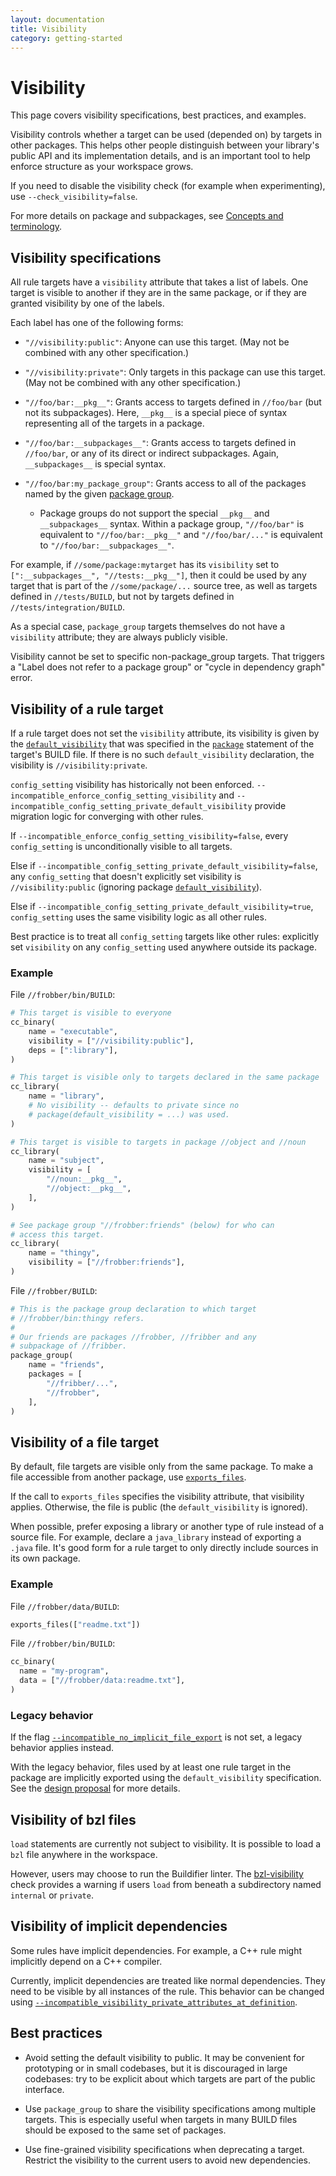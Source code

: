 ```yaml
---
layout: documentation
title: Visibility
category: getting-started
---
```

# Visibility


This page covers visibility specifications, best practices, and examples.

Visibility controls whether a target can be used (depended on) by targets in
other packages. This helps other people distinguish between your library's
public API and its implementation details, and is an important tool to help
enforce structure as your workspace grows.

If you need to disable the visibility check (for example when experimenting),
use `--check_visibility=false`.


For more details on package and subpackages, see
<a href="build-ref.html">Concepts and terminology</a>.

## Visibility specifications

All rule targets have a `visibility` attribute that takes a list of labels. One
target is visible to another if they are in the same package, or if they are
granted visibility by one of the labels.

Each label has one of the following forms:

*   `"//visibility:public"`: Anyone can use this target. (May not be combined
    with any other specification.)

*   `"//visibility:private"`: Only targets in this package can use this
    target. (May not be combined with any other specification.)

*   `"//foo/bar:__pkg__"`: Grants access to targets defined in `//foo/bar` (but
    not its subpackages). Here, `__pkg__` is a special piece of syntax
    representing all of the targets in a package.

*   `"//foo/bar:__subpackages__"`: Grants access to targets defined in
    `//foo/bar`, or any of its direct or indirect subpackages. Again,
    `__subpackages__` is special syntax.

*   `"//foo/bar:my_package_group"`: Grants access to all of the packages named
    by the given [package group](be/functions.html#package_group).

    *   Package groups do not support the special `__pkg__` and
        `__subpackages__` syntax. Within a package group, `"//foo/bar"` is
        equivalent to `"//foo/bar:__pkg__"` and `"//foo/bar/..."` is equivalent
        to `"//foo/bar:__subpackages__"`.

For example, if `//some/package:mytarget` has its `visibility` set to
`[":__subpackages__", "//tests:__pkg__"]`, then it could be used by any target
that is part of the `//some/package/...` source tree, as well as targets defined
in `//tests/BUILD`, but not by targets defined in `//tests/integration/BUILD`.

As a special case, `package_group` targets themselves do not have a `visibility`
attribute; they are always publicly visible.

Visibility cannot be set to specific non-package_group targets. That triggers a "Label does not refer to a package group" or "cycle in dependency graph" error.

## Visibility of a rule target

If a rule target does not set the `visibility` attribute, its visibility is
given by the
[`default_visibility`](be/functions.html#package.default_visibility) that was
specified in the [`package`](be/functions.html#package) statement of the
target's BUILD file. If there is no such `default_visibility` declaration, the
visibility is `//visibility:private`.

`config_setting` visibility has historically not been enforced.
`--incompatible_enforce_config_setting_visibility` and
`--incompatible_config_setting_private_default_visibility` provide migration
logic for converging with other rules.

If `--incompatible_enforce_config_setting_visibility=false`, every
`config_setting` is unconditionally visible to all targets.

Else if `--incompatible_config_setting_private_default_visibility=false`, any
`config_setting` that doesn't explicitly set visibility is `//visibility:public`
(ignoring package [`default_visibility`](be/functions.html#package.default_visibility)).

Else if `--incompatible_config_setting_private_default_visibility=true`,
`config_setting` uses the same visibility logic as all other rules.

Best practice is to treat all `config_setting` targets like other rules:
explicitly set `visibility` on any `config_setting` used anywhere outside its
package.

### Example

File `//frobber/bin/BUILD`:

```python
# This target is visible to everyone
cc_binary(
    name = "executable",
    visibility = ["//visibility:public"],
    deps = [":library"],
)

# This target is visible only to targets declared in the same package
cc_library(
    name = "library",
    # No visibility -- defaults to private since no
    # package(default_visibility = ...) was used.
)

# This target is visible to targets in package //object and //noun
cc_library(
    name = "subject",
    visibility = [
        "//noun:__pkg__",
        "//object:__pkg__",
    ],
)

# See package group "//frobber:friends" (below) for who can
# access this target.
cc_library(
    name = "thingy",
    visibility = ["//frobber:friends"],
)
```

File `//frobber/BUILD`:

```python
# This is the package group declaration to which target
# //frobber/bin:thingy refers.
#
# Our friends are packages //frobber, //fribber and any
# subpackage of //fribber.
package_group(
    name = "friends",
    packages = [
        "//fribber/...",
        "//frobber",
    ],
)
```

## Visibility of a file target

By default, file targets are visible only from the same package. To make a file
accessible from another package, use
[`exports_files`](be/functions.html#exports_files).

If the call to `exports_files` specifies the visibility attribute, that
visibility applies. Otherwise, the file is public (the `default_visibility`
is ignored).

When possible, prefer exposing a library or another type of rule instead of a
source file. For example, declare a `java_library` instead of exporting a
`.java` file. It's good form for a rule target to only directly include sources
in its own package.

### Example

File `//frobber/data/BUILD`:

```python
exports_files(["readme.txt"])
```

File `//frobber/bin/BUILD`:

```python
cc_binary(
  name = "my-program",
  data = ["//frobber/data:readme.txt"],
)
```

### Legacy behavior

If the flag [`--incompatible_no_implicit_file_export`](https://github.com/bazelbuild/bazel/issues/10225)
is not set, a legacy behavior applies instead.

With the legacy behavior, files used by at least one rule target in the package
are implicitly exported using the `default_visibility` specification. See the
[design proposal](https://github.com/bazelbuild/proposals/blob/master/designs/2019-10-24-file-visibility.md#example-and-description-of-the-problem)
for more details.

## Visibility of bzl files

`load` statements are currently not subject to visibility. It is possible to
load a `bzl` file anywhere in the workspace.

However, users may choose to run the Buildifier linter.
The [bzl-visibility](https://github.com/bazelbuild/buildtools/blob/master/WARNINGS.md#bzl-visibility) check
provides a warning if users `load` from beneath a subdirectory named `internal` or `private`.

## Visibility of implicit dependencies

Some rules have implicit dependencies. For example, a C++ rule might implicitly
depend on a C++ compiler.

Currently, implicit dependencies are treated like normal dependencies. They need
to be visible by all instances of the rule. This behavior can be changed using
[`--incompatible_visibility_private_attributes_at_definition`](https://github.com/bazelbuild/proposals/blob/master/designs/2019-10-15-tool-visibility.md).

## Best practices

* Avoid setting the default visibility to public. It may be convenient for
prototyping or in small codebases, but it is discouraged in large codebases: try
to be explicit about which targets are part of the public interface.

* Use `package_group` to share the visibility specifications among multiple
  targets. This is especially useful when targets in many BUILD files should be
  exposed to the same set of packages.

* Use fine-grained visibility specifications when deprecating a target. Restrict
  the visibility to the current users to avoid new dependencies.
